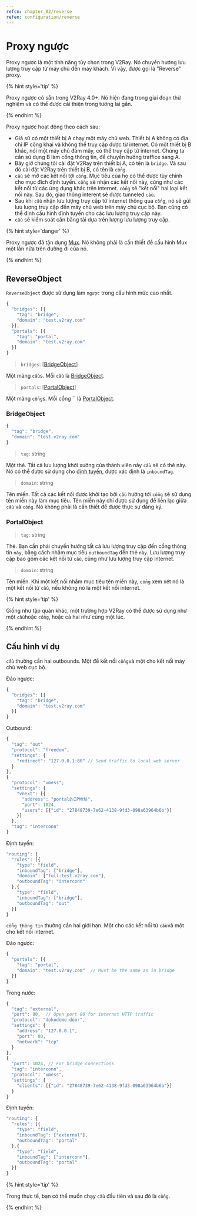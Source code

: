 ```yaml
---
refcn: chapter_02/reverse
refen: configuration/reverse
---
```


# Proxy ngược

Proxy ngược là một tính năng tùy chọn trong V2Ray. Nó chuyển hướng lưu lượng truy cập từ máy chủ đến máy khách. Vì vậy, được gọi là "Reverse" proxy.

{% hint style='tip' %}

Proxy ngược có sẵn trong V2Ray 4.0+. Nó hiện đang trong giai đoạn thử nghiệm và có thể được cải thiện trong tương lai gần.

{% endhint %}

Proxy ngược hoạt động theo cách sau:

* Giả sử có một thiết bị A chạy một máy chủ web. Thiết bị A không có địa chỉ IP công khai và không thể truy cập được từ internet. Có một thiết bị B khác, nói một máy chủ đám mây, có thể truy cập từ internet. Chúng ta cần sử dụng B làm cổng thông tin, để chuyển hướng traffice sang A.
* Bây giờ chúng tôi cài đặt V2Ray trên thiết bị A, có tên là `bridge`. Và sau đó cài đặt V2Ray trên thiết bị B, có tên là `cổng`.
* `cầu` sẽ mở các kết nối tới `cổng`. Mục tiêu của họ có thể được tùy chỉnh cho mục đích định tuyến. `cổng` sẽ nhận các kết nối này, cũng như các kết nối từ các ứng dụng khác trên internet. `cổng` sẽ "kết nối" hai loại kết nối này. Sau đó, giao thông interent sẽ được tunneled `cầu`.
* Sau khi `cầu` nhận lưu lượng truy cập từ internet thông qua `cổng`, nó sẽ gửi lưu lượng truy cập đến máy chủ web trên máy chủ cục bộ. Bạn cũng có thể định cấu hình định tuyến cho các lưu lượng truy cập này.
* `cầu` sẽ kiểm soát cân bằng tải dựa trên lượng lưu lượng truy cập.

{% hint style='danger' %}

Proxy ngược đã tận dụng [Mux](mux.md). Nó không phải là cần thiết để cấu hình Mux một lần nữa trên đường đi của nó.

{% endhint %}

## ReverseObject

`ReverseObject` được sử dụng làm `ngược` trong cấu hình mức cao nhất.

```javascript
{
  "bridges": [{
    "tag": "bridge",
    "domain": "test.v2ray.com"
  }],
  "portals": [{
    "tag": "portal",
    "domain": "test.v2ray.com"
  }]
}
```

> `bridges`: \[[BridgeObject](bridgeobject)\]

Một mảng `cầu`s. Mỗi `cầu` là [BridgeObject](bridgeobject).

> `portals`: \[[PortalObject](portalobject)\]

Một mảng `cổng`s. Mỗi cổng `` là [PortalObject](bridgeobject).

### BridgeObject

```javascript
{
  "tag": "bridge",
  "domain": "test.v2ray.com"
}
```

> `tag`: string

Một thẻ. Tất cả lưu lượng khởi xướng của thành viên này `cầu` sẽ có thẻ này. Nó có thể được sử dụng cho [định tuyến](routing.md), được xác định là `inboundTag`.

> `domain`: string

Tên miền. Tất cả các kết nối được khởi tạo bởi `cầu` hướng tới `cổng` sẽ sử dụng tên miền này làm mục tiêu. Tên miền này chỉ được sử dụng để liên lạc giữa `cầu` và `cổng`. Nó không phải là cần thiết để được thực sự đăng ký.

### PortalObject

> `tag`: string

Thẻ. Bạn cần phải chuyển hướng tất cả lưu lượng truy cập đến cổng thông tin `này`, bằng cách nhắm mục tiêu `outboundTag` đến thẻ `này`. Lưu lượng truy cập bao gồm các kết nối từ `cầu`, cũng như lưu lượng truy cập internet.

> `domain`: string

Tên miền. Khi một kết nối nhắm mục tiêu tên miền này, `cổng` xem xét nó là một kết nối từ `cầu`, nếu không nó là một kết nối internet.

{% hint style='tip' %}

Giống như tập quán khác, một trường hợp V2Ray có thể được sử dụng như một `cầu`hoặc `cổng`, hoặc cả hai như cùng một lúc.

{% endhint %}

## Cấu hình ví dụ

`cầu` thường cần hai outbounds. Một để kết nối `cổng`và một cho kết nối máy chủ web cục bộ.

Đảo ngược:

```javascript
{
  "bridges": [{
    "tag": "bridge",
    "domain": "test.v2ray.com"
  }]
}
```

Outbound:

```javascript
{
  "tag": "out"
  "protocol": "freedom",
  "settings": {
    "redirect": "127.0.0.1:80" // Send traffic to local web server
  }
},
{
  "protocol": "vmess",
  "settings": {
    "vnext": [{
      "address": "portal的IP地址",
      "port": 1024,
      "users": [{"id": "27848739-7e62-4138-9fd3-098a63964b6b"}]
    }]
  },
  "tag": "interconn"
}
```

Định tuyến:

```javascript
"routing": {
  "rules": [{
    "type": "field",
    "inboundTag": ["bridge"],
    "domain": ["full:test.v2ray.com"],
    "outboundTag": "interconn"
  },{
    "type": "field",
    "inboundTag": ["bridge"],
    "outboundTag": "out"
  }]
}
```

`cổng thông tin` thường cần hai giới hạn. Một cho các kết nối từ `cầu`và một cho kết nối internet.

Đảo ngược:

```javascript
{
  "portals": [{
    "tag": "portal",
    "domain": "test.v2ray.com"  // Must be the same as in bridge
  }]
}
```

Trong nước:

```javascript
{
  "tag": "external",
  "port": 80,  // Open port 80 for internet HTTP traffic
  "protocol": "dokodemo-door",
  "settings": {
    "address": "127.0.0.1",
    "port": 80,
    "network": "tcp"
  }
},
{
  "port": 1024, // For bridge connections
  "tag": "interconn",
  "protocol": "vmess",
  "settings": {
    "clients": [{"id": "27848739-7e62-4138-9fd3-098a63964b6b"}]
  }
}
```

Định tuyến:

```javascript
"routing": {
  "rules": [{
    "type": "field",
    "inboundTag": ["external"],
    "outboundTag": "portal"
  },{
    "type": "field",
    "inboundTag": ["interconn"],
    "outboundTag": "portal"
  }]
}
```

{% hint style='tip' %}

Trong thực tế, bạn có thể muốn chạy `cầu` đầu tiên và sau đó là `cổng`.

{% endhint %}